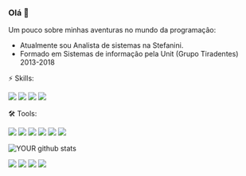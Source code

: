 

### Olá 👋
Um pouco sobre minhas aventuras no mundo da programação:
- Atualmente sou Analista de sistemas na Stefanini.
- Formado em Sistemas de informação pela Unit (Grupo Tiradentes) 2013-2018

⚡ Skills:

<img src = "https://img.shields.io/badge/C%23-239120?style=for-the-badge&logo=c-sharp&logoColor=white"> <img src = "https://img.shields.io/badge/Microsoft%20SQL%20Sever-CC2927?style=for-the-badge&logo=microsoft%20sql%20server&logoColor=white"> <img src= "https://img.shields.io/badge/Ubuntu-E95420?style=for-the-badge&logo=ubuntu&logoColor=white"> <img src = "https://img.shields.io/badge/GitHub-100000?style=for-the-badge&logo=github&logoColor=white">

🛠 Tools:

<img src ="https://img.shields.io/badge/.NET-512BD4?style=for-the-badge&logo=dotnet&logoColor=white"> <img src ="https://img.shields.io/badge/Visual_Studio-5C2D91?style=for-the-badge&logo=visual%20studio&logoColor=white"> <img src ="https://img.shields.io/badge/Visual_Studio_Code-0078D4?style=for-the-badge&logo=visual%20studio%20code&logoColor=white"> <img src ="https://img.shields.io/badge/Angular-DD0031?style=for-the-badge&logo=angular&logoColor=white"> <img src ="https://img.shields.io/badge/Docker-2CA5E0?style=for-the-badge&logo=docker&logoColor=whit"> <img src ="https://img.shields.io/badge/Jenkins-D24939?style=for-the-badge&logo=Jenkins&logoColor=white"> 

![YOUR github stats](https://github-readme-stats.vercel.app/api?username=cleiton53)

 [<img src="https://img.shields.io/badge/linkedin-%230077B5.svg?&style=for-the-badge&logo=linkedin&logoColor=white" />](https://www.linkedin.com/in/cleiton-alves-444611108/) [<img src = "https://img.shields.io/badge/instagram-%23E4405F.svg?&style=for-the-badge&logo=instagram&logoColor=white">](https://www.instagram.com/cleitonfragaa/) [<img src = "https://img.shields.io/badge/facebook-%231877F2.svg?&style=for-the-badge&logo=facebook&logoColor=white">](https://www.facebook.com/cleiton.alves.75) [<img src = "https://img.shields.io/badge/Stack_Overflow-FE7A16?style=for-the-badge&logo=stack-overflow&logoColor=white">](https://pt.stackoverflow.com/users/231886/cleiton-alves)
